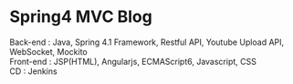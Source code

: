 # Spring4 MVC Blog

Back-end  : Java, Spring 4.1 Framework, Restful API, Youtube Upload API, WebSocket, Mockito </br>
Front-end : JSP(HTML), Angularjs, ECMAScript6, Javascript, CSS </br>
CD : Jenkins </br>
